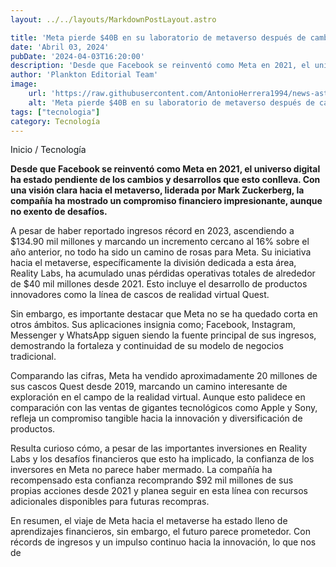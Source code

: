 ```yaml
---
layout: ../../layouts/MarkdownPostLayout.astro

title: 'Meta pierde $40B en su laboratorio de metaverso después de cambiar el nombre de Facebook.'
date: 'Abril 03, 2024'
pubDate: '2024-04-03T16:20:00'
description: 'Desde que Facebook se reinventó como Meta en 2021, el universo digital ha estado pendiente de los cambios y desarrollos que esto conlleva.'
author: 'Plankton Editorial Team'
image:
    url: 'https://raw.githubusercontent.com/AntonioHerrera1994/news-astro/master/src/assets/tecnologia/tec10.webp'
    alt: 'Meta pierde $40B en su laboratorio de metaverso después de cambiar el nombre de Facebook.'
tags: ["tecnologia"]
category: Tecnología
---
```


<span><a href="/" style="text-decoration:none;color:#0F1416">Inicio</a> / <a href="/tecnologia" style="text-decoration:none;color:#0F1416">Tecnología</a></span>


<p style="font-weight: bold;">Desde que Facebook se reinventó como Meta en 2021, el universo digital ha estado pendiente de los cambios y desarrollos que esto conlleva. Con una visión clara hacia el metaverso, liderada por Mark Zuckerberg, la compañía ha mostrado un compromiso financiero impresionante, aunque no exento de desafíos. </p>

A pesar de haber reportado ingresos récord en 2023, ascendiendo a $134.90 mil millones y marcando un incremento cercano al 16% sobre el año anterior, no todo ha sido un camino de rosas para Meta. Su iniciativa hacia el metaverse, específicamente la división dedicada a esta área, Reality Labs, ha acumulado unas pérdidas operativas totales de alrededor de $40 mil millones desde 2021. Esto incluye el desarrollo de productos innovadores como la línea de cascos de realidad virtual Quest.

Sin embargo, es importante destacar que Meta no se ha quedado corta en otros ámbitos. Sus aplicaciones insignia como; Facebook, Instagram, Messenger y WhatsApp siguen siendo la fuente principal de sus ingresos, demostrando la fortaleza y continuidad de su modelo de negocios tradicional.

Comparando las cifras, Meta ha vendido aproximadamente 20 millones de sus cascos Quest desde 2019, marcando un camino interesante de exploración en el campo de la realidad virtual. Aunque esto palidece en comparación con las ventas de gigantes tecnológicos como Apple y Sony, refleja un compromiso tangible hacia la innovación y diversificación de productos.

Resulta curioso cómo, a pesar de las importantes inversiones en Reality Labs y los desafíos financieros que esto ha implicado, la confianza de los inversores en Meta no parece haber mermado. La compañía ha recompensado esta confianza recomprando $92 mil millones de sus propias acciones desde 2021 y planea seguir en esta línea con recursos adicionales disponibles para futuras recompras.

En resumen, el viaje de Meta hacia el metaverse ha estado lleno de aprendizajes financieros, sin embargo, el futuro parece prometedor. Con récords de ingresos y un impulso continuo hacia la innovación, lo que nos de
